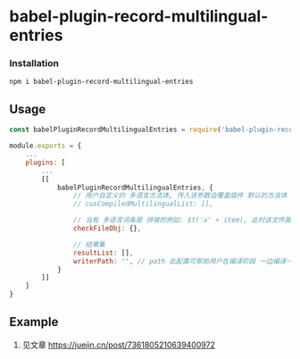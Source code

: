 # babel-plugin-record-multilingual-entries

### Installation

`npm i babel-plugin-record-multilingual-entries`

## Usage

```javascript
const babelPluginRecordMultilingualEntries = require('babel-plugin-record-multilingual-entries');

module.exports = {
    ...
    plugins: [
        ...
        [[
            babelPluginRecordMultilingualEntries, { 
                // 用户自定义的 多语言方法体, 传入该参数会覆盖插件 默认的方法体 (该插件 默认是 -> ['_vm.$t', 'this.$t', 'this.$i18n.t'])
                // cusCompiledMultilingualList: [],

                // 当有 多语言词条是 拼接的例如: $t('a' + item), 此时该文件路径就会被记录到 checkFileObj (需要手动确认词条)
                checkFileObj: {},

                // 结果集
                resultList: [],
                writerPath: '', // path 此配置可帮助用户在编译阶段 一边编译一边写多语言词条，通过流的方式
            }
        ]]
    ]
}
```

## Example
1. 见文章 https://juejin.cn/post/7361805210639400972

